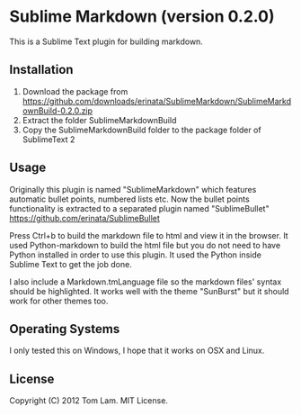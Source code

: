 # Sublime Markdown (version 0.2.0)

This is a Sublime Text plugin for building markdown.

## Installation

1. Download the package from https://github.com/downloads/erinata/SublimeMarkdown/SublimeMarkdownBuild-0.2.0.zip
2. Extract the folder SublimeMarkdownBuild
3. Copy the SublimeMarkdownBuild folder to the package folder of SublimeText 2

## Usage

Originally this plugin is named "SublimeMarkdown" which features automatic bullet points, numbered lists etc. Now the bullet points functionality is extracted to a separated plugin named "SublimeBullet" <https://github.com/erinata/SublimeBullet> 

Press Ctrl+b to build the markdown file to html and view it in the browser. It used Python-markdown to build the html file but you do not need to have Python installed in order to use this plugin. It used the Python inside Sublime Text to get the job done.

I also include a Markdown.tmLanguage file so the markdown files' syntax should be highlighted. It works well with the theme "SunBurst" but it should work for other themes too.

## Operating Systems

I only tested this on Windows, I hope that it works on OSX and Linux.

## License

Copyright (C) 2012 Tom Lam. MIT License.
